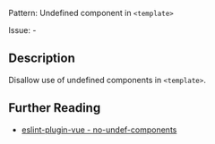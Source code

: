 Pattern: Undefined component in `<template>`

Issue: -

## Description

Disallow use of undefined components in `<template>`.

## Further Reading

* [eslint-plugin-vue - no-undef-components](https://eslint.vuejs.org/rules/no-undef-components.html)
